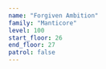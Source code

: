```yaml
---
name: "Forgiven Ambition"
family: "Manticore"
level: 100
start_floor: 26
end_floor: 27
patrol: false
---
```

